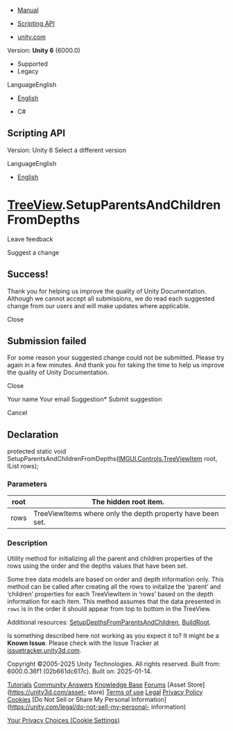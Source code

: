 [ ]()

  * [Manual](../Manual/index.html)
  * [Scripting API](../ScriptReference/index.html)

  * [unity.com](https://unity.com/)

Version: **Unity 6** (6000.0)

  * Supported
  * Legacy

LanguageEnglish

  * [English]()

  * C#

[ ](https://docs.unity3d.com)

## Scripting API

Version: Unity 6 Select a different version

LanguageEnglish

  * [English]()

#  [TreeView](IMGUI.Controls.TreeView.html).SetupParentsAndChildrenFromDepths

Leave feedback

Suggest a change

## Success!

Thank you for helping us improve the quality of Unity Documentation. Although
we cannot accept all submissions, we do read each suggested change from our
users and will make updates where applicable.

Close

## Submission failed

For some reason your suggested change could not be submitted. Please <a>try
again</a> in a few minutes. And thank you for taking the time to help us
improve the quality of Unity Documentation.

Close

Your name Your email Suggestion* Submit suggestion

Cancel

[ ]()

## Declaration

protected static void
SetupParentsAndChildrenFromDepths([IMGUI.Controls.TreeViewItem](IMGUI.Controls.TreeViewItem.html)
root, IList<TreeViewItem> rows);

### Parameters

root | The hidden root item.  
---|---  
rows | TreeViewItems where only the depth property have been set.  
  
### Description

Utility method for initializing all the parent and children properties of the
rows using the order and the depths values that have been set.

Some tree data models are based on order and depth information only. This
method can be called after creating all the rows to initalize the ‘parent’ and
‘children’ properties for each TreeViewItem in ‘rows’ based on the depth
information for each item. This method assumes that the data presented in
`rows` is in the order it should appear from top to bottom in the TreeView.  
  
Additional resources:
[SetupDepthsFromParentsAndChildren](IMGUI.Controls.TreeView.SetupDepthsFromParentsAndChildren.html),
[BuildRoot](IMGUI.Controls.TreeView.BuildRoot.html).

Is something described here not working as you expect it to? It might be a
**Known Issue**. Please check with the Issue Tracker at
[issuetracker.unity3d.com](https://issuetracker.unity3d.com).

Copyright ©2005-2025 Unity Technologies. All rights reserved. Built from:
6000.0.36f1 (02b661dc617c). Built on: 2025-01-14.

[Tutorials](https://unity3d.com/learn) [Community
Answers](https://answers.unity3d.com) [Knowledge
Base](https://support.unity3d.com/hc/en-us)
[Forums](https://forum.unity3d.com) [Asset Store](https://unity3d.com/asset-
store) [Terms of use](https://docs.unity3d.com/Manual/TermsOfUse.html)
[Legal](https://unity.com/legal) [Privacy
Policy](https://unity.com/legal/privacy-policy)
[Cookies](https://unity.com/legal/cookie-policy) [Do Not Sell or Share My
Personal Information](https://unity.com/legal/do-not-sell-my-personal-
information)

[Your Privacy Choices (Cookie Settings)](javascript:void\(0\);)

